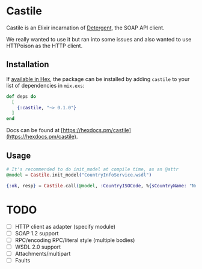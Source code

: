 # Castile

Castile is an Elixir incarnation of [Detergent](https://github.com/devinus/detergent), the SOAP API client.

We really wanted to use it but ran into some issues and also wanted to use
HTTPoison as the HTTP client.

## Installation

If [available in Hex](https://hex.pm/docs/publish), the package can be installed
by adding `castile` to your list of dependencies in `mix.exs`:

```elixir
def deps do
  [
    {:castile, "~> 0.1.0"}
  ]
end
```

Docs can be found at [https://hexdocs.pm/castile](https://hexdocs.pm/castile).

## Usage

```elixir
# It's recommended to do init_model at compile time, as an @attr
@model = Castile.init_model("CountryInfoService.wsdl")

{:ok, resp} = Castile.call(@model, :CountryISOCode, %{sCountryName: "Netherlands"})
```

# TODO

- [ ] HTTP client as adapter (specify module)
- [ ] SOAP 1.2 support
- [ ] RPC/encoding RPC/literal style (multiple bodies)
- [ ] WSDL 2.0 support
- [ ] Attachments/multipart
- [ ] Faults
